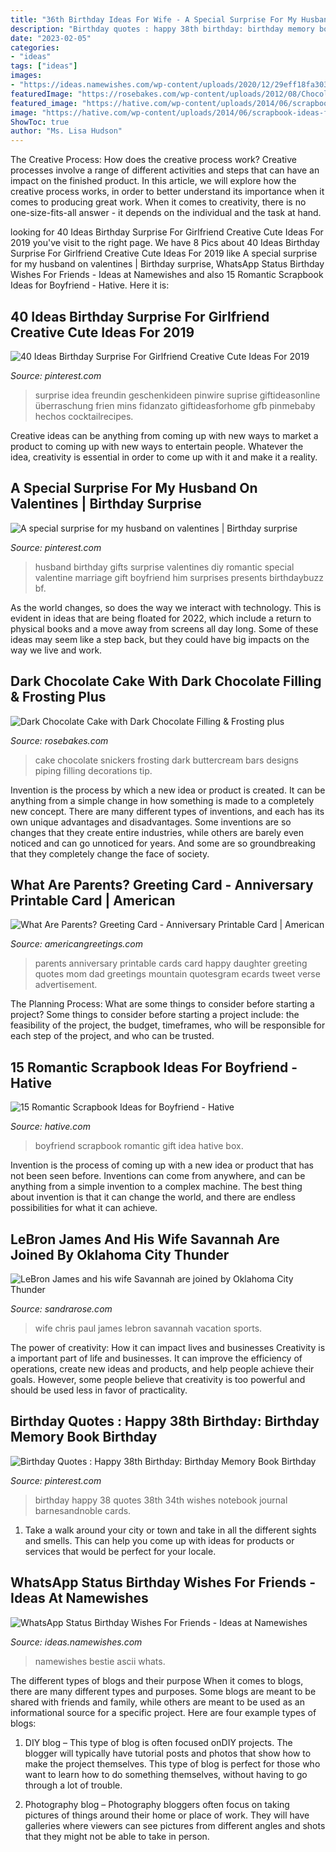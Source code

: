 ```yaml
---
title: "36th Birthday Ideas For Wife - A Special Surprise For My Husband On Valentines"
description: "Birthday quotes : happy 38th birthday: birthday memory book birthday"
date: "2023-02-05"
categories:
- "ideas"
tags: ["ideas"]
images:
- "https://ideas.namewishes.com/wp-content/uploads/2020/12/29eff18fa303b9b753ac773b9b82d651.jpg"
featuredImage: "https://rosebakes.com/wp-content/uploads/2012/08/Chocolate-Cake-with-Dark-Chocolate-Buttercream-and-Snickers.jpg"
featured_image: "https://hative.com/wp-content/uploads/2014/06/scrapbook-ideas-for-boyfriend/12-scrapbook-ideas-for-lovers.jpg"
image: "https://hative.com/wp-content/uploads/2014/06/scrapbook-ideas-for-boyfriend/12-scrapbook-ideas-for-lovers.jpg"
ShowToc: true
author: "Ms. Lisa Hudson"
---
```



The Creative Process: How does the creative process work?
Creative processes involve a range of different activities and steps that can have an impact on the finished product. In this article, we will explore how the creative process works, in order to better understand its importance when it comes to producing great work.
When it comes to creativity, there is no one-size-fits-all answer - it depends on the individual and the task at hand.

	

		
looking for 40 Ideas Birthday Surprise For Girlfriend Creative Cute Ideas For 2019 you've visit to the right page. We have 8 Pics about 40 Ideas Birthday Surprise For Girlfriend Creative Cute Ideas For 2019 like A special surprise for my husband on valentines | Birthday surprise, WhatsApp Status Birthday Wishes For Friends - Ideas at Namewishes and also 15 Romantic Scrapbook Ideas for Boyfriend - Hative. Here it is:
		
    
## 40 Ideas Birthday Surprise For Girlfriend Creative Cute Ideas For 2019

<img loading=lazy src="https://i.pinimg.com/736x/5c/f7/5f/5cf75f317e13e1576ab7e1d0bc9671c0.jpg" onerror="this.onerror=null;this.src='https://tse2.mm.bing.net/th?id=OIP.LcpULMkXhHME85l_eXW8DQAAAA&amp;pid=15.1';" alt="40 Ideas Birthday Surprise For Girlfriend Creative Cute Ideas For 2019">

_Source: pinterest.com_

>surprise idea freundin geschenkideen pinwire suprise giftideasonline überraschung frien mins fidanzato giftideasforhome gfb pinmebaby hechos cocktailrecipes. 

	

Creative ideas can be anything from coming up with new ways to market a product to coming up with new ways to entertain people. Whatever the idea, creativity is essential in order to come up with it and make it a reality.

    
## A Special Surprise For My Husband On Valentines | Birthday Surprise

<img loading=lazy src="https://i.pinimg.com/736x/c8/37/25/c837257d1105bce8b7d354e9e85d8b72--my-husband-surprise.jpg" onerror="this.onerror=null;this.src='https://tse4.mm.bing.net/th?id=OIP.pldAzrpjXrHgz30jTfTM-gHaJ3&amp;pid=15.1';" alt="A special surprise for my husband on valentines | Birthday surprise">

_Source: pinterest.com_

>husband birthday gifts surprise valentines diy romantic special valentine marriage gift boyfriend him surprises presents birthdaybuzz bf. 

	

As the world changes, so does the way we interact with technology. This is evident in ideas that are being floated for 2022, which include a return to physical books and a move away from screens all day long. Some of these ideas may seem like a step back, but they could have big impacts on the way we live and work.

    
## Dark Chocolate Cake With Dark Chocolate Filling &amp; Frosting Plus

<img loading=lazy src="https://rosebakes.com/wp-content/uploads/2012/08/Chocolate-Cake-with-Dark-Chocolate-Buttercream-and-Snickers.jpg" onerror="this.onerror=null;this.src='https://tse1.mm.bing.net/th?id=OIP.rQa2vhYdDicsoupcWCjOgwHaHg&amp;pid=15.1';" alt="Dark Chocolate Cake with Dark Chocolate Filling &amp; Frosting plus">

_Source: rosebakes.com_

>cake chocolate snickers frosting dark buttercream bars designs piping filling decorations tip. 

	

Invention is the process by which a new idea or product is created. It can be anything from a simple change in how something is made to a completely new concept. There are many different types of inventions, and each has its own unique advantages and disadvantages. Some inventions are so changes that they create entire industries, while others are barely even noticed and can go unnoticed for years. And some are so groundbreaking that they completely change the face of society.

    
## What Are Parents? Greeting Card - Anniversary Printable Card | American

<img loading=lazy src="https://ak.imgag.com/imgag/product/createprint/3172542/259x400x3172542d.gif.pagespeed.ic.Vuo65Vj5_C.jpg" onerror="this.onerror=null;this.src='https://tse4.mm.bing.net/th?id=OIP.Vuo65Vj5_CmUhCsRs0Dr0AAAAA&amp;pid=15.1';" alt="What Are Parents? Greeting Card - Anniversary Printable Card | American">

_Source: americangreetings.com_

>parents anniversary printable cards card happy daughter greeting quotes mom dad greetings mountain quotesgram ecards tweet verse advertisement. 

	

The Planning Process: What are some things to consider before starting a project?
Some things to consider before starting a project include: the feasibility of the project, the budget, timeframes, who will be responsible for each step of the project, and who can be trusted.

    
## 15 Romantic Scrapbook Ideas For Boyfriend - Hative

<img loading=lazy src="https://hative.com/wp-content/uploads/2014/06/scrapbook-ideas-for-boyfriend/12-scrapbook-ideas-for-lovers.jpg" onerror="this.onerror=null;this.src='https://tse3.mm.bing.net/th?id=OIP.yiwNfX34iPyYoanmfhpJTwHaJ6&amp;pid=15.1';" alt="15 Romantic Scrapbook Ideas for Boyfriend - Hative">

_Source: hative.com_

>boyfriend scrapbook romantic gift idea hative box. 

	

Invention is the process of coming up with a new idea or product that has not been seen before. Inventions can come from anywhere, and can be anything from a simple invention to a complex machine. The best thing about invention is that it can change the world, and there are endless possibilities for what it can achieve.

    
## LeBron James And His Wife Savannah Are Joined By Oklahoma City Thunder

<img loading=lazy src="https://sandrarose.com/wp-content/uploads/2019/09/chris-paul-and-wife-BG.jpg" onerror="this.onerror=null;this.src='https://tse4.mm.bing.net/th?id=OIP.x842_tl-CNWdZGz2o9WWnwHaMF&amp;pid=15.1';" alt="LeBron James and his wife Savannah are joined by Oklahoma City Thunder">

_Source: sandrarose.com_

>wife chris paul james lebron savannah vacation sports. 

	

The power of creativity: How it can impact lives and businesses
Creativity is a important part of life and businesses. It can improve the efficiency of operations, create new ideas and products, and help people achieve their goals. However, some people believe that creativity is too powerful and should be used less in favor of practicality.

    
## Birthday Quotes : Happy 38th Birthday: Birthday Memory Book Birthday

<img loading=lazy src="https://i.pinimg.com/736x/9e/e9/d8/9ee9d8b3514884aaa3a3735d6ecf9a10.jpg" onerror="this.onerror=null;this.src='https://tse4.mm.bing.net/th?id=OIP.Vg9_PToK34yoAoTbofdXGgAAAA&amp;pid=15.1';" alt="Birthday Quotes : Happy 38th Birthday: Birthday Memory Book Birthday">

_Source: pinterest.com_

>birthday happy 38 quotes 38th 34th wishes notebook journal barnesandnoble cards. 

	

1. Take a walk around your city or town and take in all the different sights and smells. This can help you come up with ideas for products or services that would be perfect for your locale. 

    
## WhatsApp Status Birthday Wishes For Friends - Ideas At Namewishes

<img loading=lazy src="https://ideas.namewishes.com/wp-content/uploads/2020/12/29eff18fa303b9b753ac773b9b82d651.jpg" onerror="this.onerror=null;this.src='https://tse3.mm.bing.net/th?id=OIP.LfF-eB8p2rMn2mCOubhmKgHaLx&amp;pid=15.1';" alt="WhatsApp Status Birthday Wishes For Friends - Ideas at Namewishes">

_Source: ideas.namewishes.com_

>namewishes bestie ascii whats. 

	

The different types of blogs and their purpose
When it comes to blogs, there are many different types and purposes. Some blogs are meant to be shared with friends and family, while others are meant to be used as an informational source for a specific project. Here are four example types of blogs: 
1. DIY blog – This type of blog is often focused onDIY projects. The blogger will typically have tutorial posts and photos that show how to make the project themselves. This type of blog is perfect for those who want to learn how to do something themselves, without having to go through a lot of trouble. 

2. Photography blog – Photography bloggers often focus on taking pictures of things around their home or place of work. They will have galleries where viewers can see pictures from different angles and shots that they might not be able to take in person.

